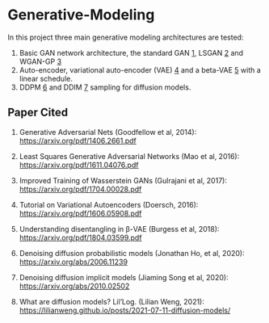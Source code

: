 # Generative-Modeling
In this project three main generative modeling architectures are tested:

1. Basic GAN network architecture, the standard GAN [1](https://arxiv.org/pdf/1406.2661.pdf), LSGAN [2](https://arxiv.org/pdf/1611.04076.pdf) and WGAN-GP [3](https://arxiv.org/pdf/1704.00028.pdf)
2. Auto-encoder, variational auto-encoder (VAE) [4](https://arxiv.org/pdf/1606.05908.pdf) and a beta-VAE [5](https://arxiv.org/pdf/1804.03599.pdf) with a linear schedule.
3. DDPM [6](https://arxiv.org/abs/2006.11239) and DDIM [7](https://arxiv.org/abs/2010.02502) sampling for diffusion models.


## Paper Cited
1. Generative Adversarial Nets (Goodfellow et al, 2014): https://arxiv.org/pdf/1406.2661.pdf

2. Least Squares Generative Adversarial Networks (Mao et al, 2016): https://arxiv.org/pdf/1611.04076.pdf

3. Improved Training of Wasserstein GANs (Gulrajani et al, 2017): https://arxiv.org/pdf/1704.00028.pdf

4. Tutorial on Variational Autoencoders (Doersch, 2016): https://arxiv.org/pdf/1606.05908.pdf

5. Understanding disentangling in β-VAE (Burgess et al, 2018): https://arxiv.org/pdf/1804.03599.pdf

6. Denoising diffusion probabilistic models (Jonathan Ho, et al, 2020): https://arxiv.org/abs/2006.11239

7. Denoising diffusion implicit models (Jiaming Song et al, 2020): https://arxiv.org/abs/2010.02502

8. What are diffusion models? Lil’Log. (Lilian Weng, 2021): https://lilianweng.github.io/posts/2021-07-11-diffusion-models/
